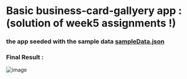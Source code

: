 # Basic business-card-gallyery app :  (solution of week5 assignments !)

### the app seeded with the sample data [sampleData.json](./src/sampleData.json)

### Final Result : 
![image](https://github.com/Sanket00900/100xDevs-Cohort-Assignments/assets/93209316/a7b9dc03-cc7c-49c9-8e67-93793ce8421c)

